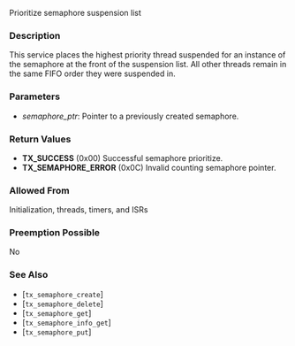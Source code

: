 Prioritize semaphore suspension list

### Description

This service places the highest priority thread suspended for an instance of the semaphore at the front of the suspension list. All other threads remain in the same FIFO order they were suspended in.

### Parameters

- *semaphore_ptr*: Pointer to a previously created semaphore.

### Return Values

- **TX_SUCCESS** (0x00) Successful semaphore prioritize.
- **TX_SEMAPHORE_ERROR** (0x0C) Invalid counting semaphore pointer.

### Allowed From

Initialization, threads, timers, and ISRs

### Preemption Possible

No

### See Also

- [`tx_semaphore_create`]
- [`tx_semaphore_delete`]
- [`tx_semaphore_get`]
- [`tx_semaphore_info_get`]
- [`tx_semaphore_put`]

